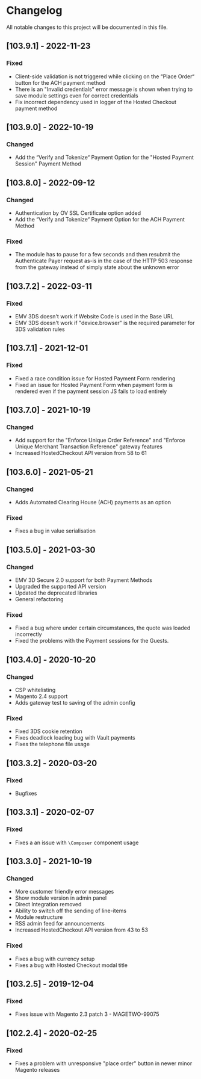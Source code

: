 # Changelog
All notable changes to this project will be documented in this file.

## [103.9.1] - 2022-11-23
### Fixed
- Client-side validation is not triggered while clicking on the “Place Order“ button for the ACH payment method
- There is an "Invalid credentials" error message is shown when trying to save module settings even for correct credentials
- Fix incorrect dependency used in logger of the Hosted Checkout payment method

## [103.9.0] - 2022-10-19
### Changed
- Add the “Verify and Tokenize“ Payment Option for the "Hosted Payment Session" Payment Method


## [103.8.0] - 2022-09-12
### Changed
- Authentication by OV SSL Certificate option added
- Add the “Verify and Tokenize“ Payment Option for the ACH Payment Method 

### Fixed
- The module has to pause for a few seconds and then resubmit the Authenticate Payer request as-is in the case of the HTTP 503 response from the gateway instead of simply state about the unknown error


## [103.7.2] - 2022-03-11
### Fixed
- EMV 3DS doesn't work if Website Code is used in the Base URL
- EMV 3DS doesn't work if "device.browser" is the required parameter for 3DS validation rules


## [103.7.1] - 2021-12-01
### Fixed
- Fixed a race condition issue for Hosted Payment Form rendering 
- Fixed an issue for Hosted Payment Form when payment form is rendered even if the payment session JS fails to load entirely


## [103.7.0] - 2021-10-19
### Changed
- Add support for the "Enforce Unique Order Reference" and "Enforce Unique Merchant Transaction Reference" gateway features
- Increased HostedCheckout API version from 58 to 61

## [103.6.0] - 2021-05-21
### Changed
- Adds Automated Clearing House (ACH) payments as an option

### Fixed
- Fixes a bug in value serialisation


## [103.5.0] - 2021-03-30
### Changed
- EMV 3D Secure 2.0 support for both Payment Methods
- Upgraded the supported API version
- Updated the deprecated libraries
- General refactoring

### Fixed
- Fixed a bug where under certain circumstances, the quote was loaded incorrectly
- Fixed the problems with the Payment sessions for the Guests.


## [103.4.0] - 2020-10-20
### Changed
- CSP whitelisting
- Magento 2.4 support
- Adds gateway test to saving of the admin config

### Fixed
- Fixed 3DS cookie retention
- Fixes deadlock loading bug with Vault payments
- Fixes the telephone file usage


## [103.3.2] - 2020-03-20
### Fixed
- Bugfixes


## [103.3.1] - 2020-02-07
### Fixed
- Fixes a an issue with `\Composer` component usage


## [103.3.0] - 2021-10-19
### Changed
- More customer friendly error messages
- Show module version in admin panel
- Direct Integration removed
- Ability to switch off the sending of line-items
- Module restructure
- RSS admin feed for announcements
- Increased HostedCheckout API version from 43 to 53

### Fixed
- Fixes a bug with currency setup
- Fixes a bug with Hosted Checkout modal title


## [103.2.5] - 2019-12-04
### Fixed
- Fixes issue with Magento 2.3 patch 3 - MAGETWO-99075


## [102.2.4] - 2020-02-25
### Fixed
- Fixes a problem with unresponsive "place order" button in newer minor Magento releases
